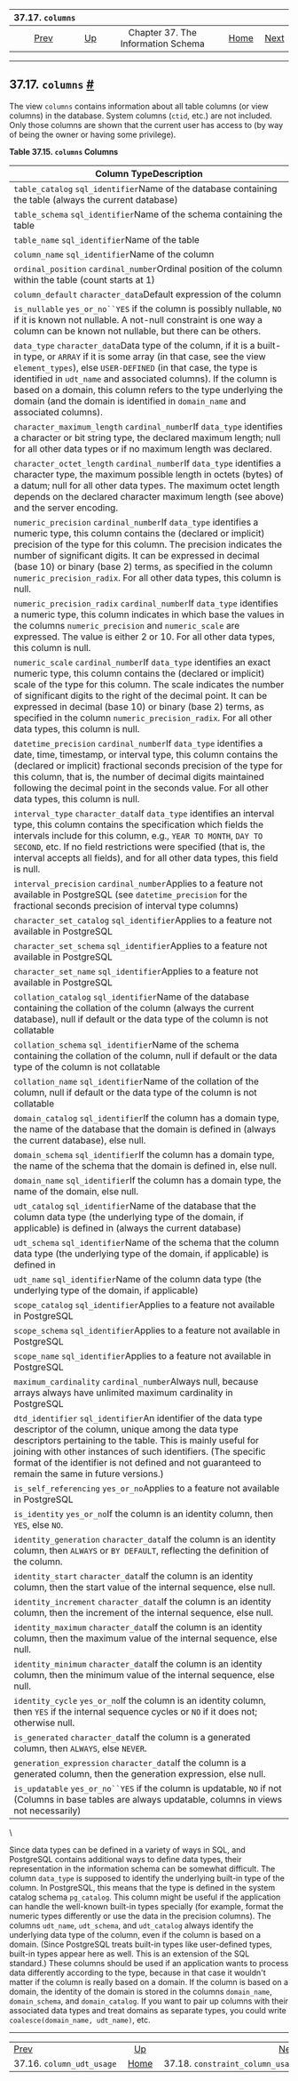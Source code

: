 

|                           37.17. `columns`                          |                                                                    |                                    |                                                       |                                                                                   |
| :-----------------------------------------------------------------: | :----------------------------------------------------------------- | :--------------------------------: | ----------------------------------------------------: | --------------------------------------------------------------------------------: |
| [Prev](infoschema-column-udt-usage.html "37.16. column_udt_usage")  | [Up](information-schema.html "Chapter 37. The Information Schema") | Chapter 37. The Information Schema | [Home](index.html "PostgreSQL 17devel Documentation") |  [Next](infoschema-constraint-column-usage.html "37.18. constraint_column_usage") |

***

## 37.17. `columns` [#](#INFOSCHEMA-COLUMNS)

The view `columns` contains information about all table columns (or view columns) in the database. System columns (`ctid`, etc.) are not included. Only those columns are shown that the current user has access to (by way of being the owner or having some privilege).

**Table 37.15. `columns` Columns**

| Column TypeDescription                                                                                                                                                                                                                                                                                                                                                                                                               |
| ------------------------------------------------------------------------------------------------------------------------------------------------------------------------------------------------------------------------------------------------------------------------------------------------------------------------------------------------------------------------------------------------------------------------------------ |
| `table_catalog` `sql_identifier`Name of the database containing the table (always the current database)                                                                                                                                                                                                                                                                                                                              |
| `table_schema` `sql_identifier`Name of the schema containing the table                                                                                                                                                                                                                                                                                                                                                               |
| `table_name` `sql_identifier`Name of the table                                                                                                                                                                                                                                                                                                                                                                                       |
| `column_name` `sql_identifier`Name of the column                                                                                                                                                                                                                                                                                                                                                                                     |
| `ordinal_position` `cardinal_number`Ordinal position of the column within the table (count starts at 1)                                                                                                                                                                                                                                                                                                                              |
| `column_default` `character_data`Default expression of the column                                                                                                                                                                                                                                                                                                                                                                    |
| `is_nullable` `yes_or_no``YES` if the column is possibly nullable, `NO` if it is known not nullable. A not-null constraint is one way a column can be known not nullable, but there can be others.                                                                                                                                                                                                                                   |
| `data_type` `character_data`Data type of the column, if it is a built-in type, or `ARRAY` if it is some array (in that case, see the view `element_types`), else `USER-DEFINED` (in that case, the type is identified in `udt_name` and associated columns). If the column is based on a domain, this column refers to the type underlying the domain (and the domain is identified in `domain_name` and associated columns).        |
| `character_maximum_length` `cardinal_number`If `data_type` identifies a character or bit string type, the declared maximum length; null for all other data types or if no maximum length was declared.                                                                                                                                                                                                                               |
| `character_octet_length` `cardinal_number`If `data_type` identifies a character type, the maximum possible length in octets (bytes) of a datum; null for all other data types. The maximum octet length depends on the declared character maximum length (see above) and the server encoding.                                                                                                                                        |
| `numeric_precision` `cardinal_number`If `data_type` identifies a numeric type, this column contains the (declared or implicit) precision of the type for this column. The precision indicates the number of significant digits. It can be expressed in decimal (base 10) or binary (base 2) terms, as specified in the column `numeric_precision_radix`. For all other data types, this column is null.                              |
| `numeric_precision_radix` `cardinal_number`If `data_type` identifies a numeric type, this column indicates in which base the values in the columns `numeric_precision` and `numeric_scale` are expressed. The value is either 2 or 10. For all other data types, this column is null.                                                                                                                                                |
| `numeric_scale` `cardinal_number`If `data_type` identifies an exact numeric type, this column contains the (declared or implicit) scale of the type for this column. The scale indicates the number of significant digits to the right of the decimal point. It can be expressed in decimal (base 10) or binary (base 2) terms, as specified in the column `numeric_precision_radix`. For all other data types, this column is null. |
| `datetime_precision` `cardinal_number`If `data_type` identifies a date, time, timestamp, or interval type, this column contains the (declared or implicit) fractional seconds precision of the type for this column, that is, the number of decimal digits maintained following the decimal point in the seconds value. For all other data types, this column is null.                                                               |
| `interval_type` `character_data`If `data_type` identifies an interval type, this column contains the specification which fields the intervals include for this column, e.g., `YEAR TO MONTH`, `DAY TO SECOND`, etc. If no field restrictions were specified (that is, the interval accepts all fields), and for all other data types, this field is null.                                                                            |
| `interval_precision` `cardinal_number`Applies to a feature not available in PostgreSQL (see `datetime_precision` for the fractional seconds precision of interval type columns)                                                                                                                                                                                                                                                      |
| `character_set_catalog` `sql_identifier`Applies to a feature not available in PostgreSQL                                                                                                                                                                                                                                                                                                                                             |
| `character_set_schema` `sql_identifier`Applies to a feature not available in PostgreSQL                                                                                                                                                                                                                                                                                                                                              |
| `character_set_name` `sql_identifier`Applies to a feature not available in PostgreSQL                                                                                                                                                                                                                                                                                                                                                |
| `collation_catalog` `sql_identifier`Name of the database containing the collation of the column (always the current database), null if default or the data type of the column is not collatable                                                                                                                                                                                                                                      |
| `collation_schema` `sql_identifier`Name of the schema containing the collation of the column, null if default or the data type of the column is not collatable                                                                                                                                                                                                                                                                       |
| `collation_name` `sql_identifier`Name of the collation of the column, null if default or the data type of the column is not collatable                                                                                                                                                                                                                                                                                               |
| `domain_catalog` `sql_identifier`If the column has a domain type, the name of the database that the domain is defined in (always the current database), else null.                                                                                                                                                                                                                                                                   |
| `domain_schema` `sql_identifier`If the column has a domain type, the name of the schema that the domain is defined in, else null.                                                                                                                                                                                                                                                                                                    |
| `domain_name` `sql_identifier`If the column has a domain type, the name of the domain, else null.                                                                                                                                                                                                                                                                                                                                    |
| `udt_catalog` `sql_identifier`Name of the database that the column data type (the underlying type of the domain, if applicable) is defined in (always the current database)                                                                                                                                                                                                                                                          |
| `udt_schema` `sql_identifier`Name of the schema that the column data type (the underlying type of the domain, if applicable) is defined in                                                                                                                                                                                                                                                                                           |
| `udt_name` `sql_identifier`Name of the column data type (the underlying type of the domain, if applicable)                                                                                                                                                                                                                                                                                                                           |
| `scope_catalog` `sql_identifier`Applies to a feature not available in PostgreSQL                                                                                                                                                                                                                                                                                                                                                     |
| `scope_schema` `sql_identifier`Applies to a feature not available in PostgreSQL                                                                                                                                                                                                                                                                                                                                                      |
| `scope_name` `sql_identifier`Applies to a feature not available in PostgreSQL                                                                                                                                                                                                                                                                                                                                                        |
| `maximum_cardinality` `cardinal_number`Always null, because arrays always have unlimited maximum cardinality in PostgreSQL                                                                                                                                                                                                                                                                                                           |
| `dtd_identifier` `sql_identifier`An identifier of the data type descriptor of the column, unique among the data type descriptors pertaining to the table. This is mainly useful for joining with other instances of such identifiers. (The specific format of the identifier is not defined and not guaranteed to remain the same in future versions.)                                                                               |
| `is_self_referencing` `yes_or_no`Applies to a feature not available in PostgreSQL                                                                                                                                                                                                                                                                                                                                                    |
| `is_identity` `yes_or_no`If the column is an identity column, then `YES`, else `NO`.                                                                                                                                                                                                                                                                                                                                                 |
| `identity_generation` `character_data`If the column is an identity column, then `ALWAYS` or `BY DEFAULT`, reflecting the definition of the column.                                                                                                                                                                                                                                                                                   |
| `identity_start` `character_data`If the column is an identity column, then the start value of the internal sequence, else null.                                                                                                                                                                                                                                                                                                      |
| `identity_increment` `character_data`If the column is an identity column, then the increment of the internal sequence, else null.                                                                                                                                                                                                                                                                                                    |
| `identity_maximum` `character_data`If the column is an identity column, then the maximum value of the internal sequence, else null.                                                                                                                                                                                                                                                                                                  |
| `identity_minimum` `character_data`If the column is an identity column, then the minimum value of the internal sequence, else null.                                                                                                                                                                                                                                                                                                  |
| `identity_cycle` `yes_or_no`If the column is an identity column, then `YES` if the internal sequence cycles or `NO` if it does not; otherwise null.                                                                                                                                                                                                                                                                                  |
| `is_generated` `character_data`If the column is a generated column, then `ALWAYS`, else `NEVER`.                                                                                                                                                                                                                                                                                                                                     |
| `generation_expression` `character_data`If the column is a generated column, then the generation expression, else null.                                                                                                                                                                                                                                                                                                              |
| `is_updatable` `yes_or_no``YES` if the column is updatable, `NO` if not (Columns in base tables are always updatable, columns in views not necessarily)                                                                                                                                                                                                                                                                              |

\

Since data types can be defined in a variety of ways in SQL, and PostgreSQL contains additional ways to define data types, their representation in the information schema can be somewhat difficult. The column `data_type` is supposed to identify the underlying built-in type of the column. In PostgreSQL, this means that the type is defined in the system catalog schema `pg_catalog`. This column might be useful if the application can handle the well-known built-in types specially (for example, format the numeric types differently or use the data in the precision columns). The columns `udt_name`, `udt_schema`, and `udt_catalog` always identify the underlying data type of the column, even if the column is based on a domain. (Since PostgreSQL treats built-in types like user-defined types, built-in types appear here as well. This is an extension of the SQL standard.) These columns should be used if an application wants to process data differently according to the type, because in that case it wouldn't matter if the column is really based on a domain. If the column is based on a domain, the identity of the domain is stored in the columns `domain_name`, `domain_schema`, and `domain_catalog`. If you want to pair up columns with their associated data types and treat domains as separate types, you could write `coalesce(domain_name, udt_name)`, etc.

***

|                                                                     |                                                                    |                                                                                   |
| :------------------------------------------------------------------ | :----------------------------------------------------------------: | --------------------------------------------------------------------------------: |
| [Prev](infoschema-column-udt-usage.html "37.16. column_udt_usage")  | [Up](information-schema.html "Chapter 37. The Information Schema") |  [Next](infoschema-constraint-column-usage.html "37.18. constraint_column_usage") |
| 37.16. `column_udt_usage`                                           |        [Home](index.html "PostgreSQL 17devel Documentation")       |                                                  37.18. `constraint_column_usage` |
